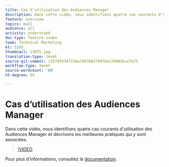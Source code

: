 ```yaml
---
title: Cas d’utilisation des Audiences Manager
description: Dans cette vidéo, nous identifions quatre cas courants d'utilisation des Audiences Manager et décrivons les meilleures pratiques qui y sont associées.
feature: overview
topics: null
audience: all
activity: understand
doc-type: feature video
team: Technical Marketing
kt: 5145
thumbnail: 33975.jpg
translation-type: tm+mt
source-git-commit: c257df634f156a7067683749fbe178081bce7e75
workflow-type: tm+mt
source-wordcount: '60'
ht-degree: 0%

---
```



# Cas d’utilisation des Audiences Manager

Dans cette vidéo, nous identifions quatre cas courants d&#39;utilisation des Audiences Manager et décrivons les meilleures pratiques qui y sont associées.

>[!VIDEO](https://video.tv.adobe.com/v/33975/?quality=12)

Pour plus d’informations, consultez la [documentation](https://docs.adobe.com/content/help/en/audience-manager/user-guide/aam-home.html).
